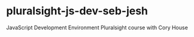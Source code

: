 # pluralsight-js-dev-seb-jesh
JavaScript Development Environment Pluralsight course with Cory House
